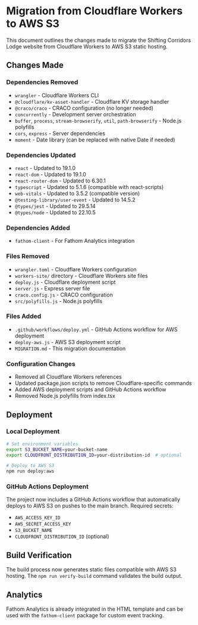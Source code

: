 # Migration from Cloudflare Workers to AWS S3

This document outlines the changes made to migrate the Shifting Corridors Lodge website from Cloudflare Workers to AWS S3 static hosting.

## Changes Made

### Dependencies Removed
- `wrangler` - Cloudflare Workers CLI
- `@cloudflare/kv-asset-handler` - Cloudflare KV storage handler
- `@craco/craco` - CRACO configuration (no longer needed)
- `concurrently` - Development server orchestration
- `buffer`, `process`, `stream-browserify`, `util`, `path-browserify` - Node.js polyfills
- `cors`, `express` - Server dependencies
- `moment` - Date library (can be replaced with native Date if needed)

### Dependencies Updated
- `react` - Updated to 19.1.0
- `react-dom` - Updated to 19.1.0
- `react-router-dom` - Updated to 6.30.1
- `typescript` - Updated to 5.1.6 (compatible with react-scripts)
- `web-vitals` - Updated to 3.5.2 (compatible version)
- `@testing-library/user-event` - Updated to 14.5.2
- `@types/jest` - Updated to 29.5.14
- `@types/node` - Updated to 22.10.5

### Dependencies Added
- `fathom-client` - For Fathom Analytics integration

### Files Removed
- `wrangler.toml` - Cloudflare Workers configuration
- `workers-site/` directory - Cloudflare Workers site files
- `deploy.js` - Cloudflare deployment script
- `server.js` - Express server file
- `craco.config.js` - CRACO configuration
- `src/polyfills.js` - Node.js polyfills

### Files Added
- `.github/workflows/deploy.yml` - GitHub Actions workflow for AWS deployment
- `deploy-aws.js` - AWS S3 deployment script
- `MIGRATION.md` - This migration documentation

### Configuration Changes
- Removed all Cloudflare Workers references
- Updated package.json scripts to remove Cloudflare-specific commands
- Added AWS deployment scripts and GitHub Actions workflow
- Removed Node.js polyfills from index.tsx

## Deployment

### Local Deployment
```bash
# Set environment variables
export S3_BUCKET_NAME=your-bucket-name
export CLOUDFRONT_DISTRIBUTION_ID=your-distribution-id  # optional

# Deploy to AWS S3
npm run deploy:aws
```

### GitHub Actions Deployment
The project now includes a GitHub Actions workflow that automatically deploys to AWS S3 on pushes to the main branch. Required secrets:
- `AWS_ACCESS_KEY_ID`
- `AWS_SECRET_ACCESS_KEY`
- `S3_BUCKET_NAME`
- `CLOUDFRONT_DISTRIBUTION_ID` (optional)

## Build Verification
The build process now generates static files compatible with AWS S3 hosting. The `npm run verify-build` command validates the build output.

## Analytics
Fathom Analytics is already integrated in the HTML template and can be used with the `fathom-client` package for custom event tracking.